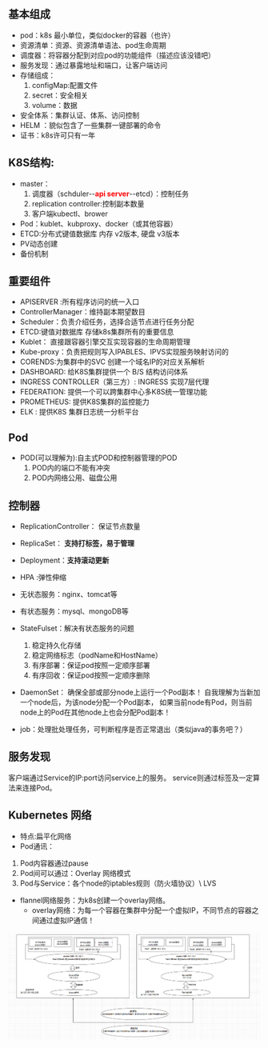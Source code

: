 基本组成
------------------------------------------
- pod：k8s 最小单位，类似docker的容器（也许）
- 资源清单：资源、资源清单语法、pod生命周期
- 调度器：将容器分配到对应pod的功能组件（描述应该没错吧）
- 服务发现：通过暴露地址和端口，让客户端访问
- 存储组成：
  1. configMap:配置文件
  2. secret：安全相关
  3. volume：数据
- 安全体系：集群认证、体系、访问控制
- HELM ：貌似包含了一些集群一键部署的命令
- 证书：k8s许可只有一年

K8S结构:
----------------------------------
- master：
  1. 调度器（schduler--<font color=red>**api server**</font>--etcd）：控制任务
  2. replication controller:控制副本数量
  3. 客户端kubectl、brower
- Pod：kublet、kubproxy、docker（或其他容器）
- ETCD:分布式键值数据库
	内存 v2版本,
	硬盘 v3版本
 - PV动态创建
 - 备份机制

重要组件
---------------------------------------

- APISERVER :所有程序访问的统一入口
- ControllerManager：维持副本期望数目
- Scheduler：负责介绍任务，选择合适节点进行任务分配
- ETCD:键值对数据库 存储k8s集群所有的重要信息
- Kublet： 直接跟容器引擎交互实现容器的生命周期管理
- Kube-proxy：负责把规则写入IPABLES、IPVS实现服务映射访问的
- CORENDS:为集群中的SVC 创建一个域名IP的对应关系解析
- DASHBOARD: 给K8S集群提供一个 B/S 结构访问体系
- INGRESS CONTROLLER（第三方）: INGRESS 实现7层代理
- FEDERATION: 提供一个可以跨集群中心多K8S统一管理功能
- PROMETHEUS: 提供K8S集群的监控能力
- ELK : 提供K8S 集群日志统一分析平台


Pod
------------------------------
- POD(可以理解为):自主式POD和控制器管理的POD
	1.  POD内的端口不能有冲突
	2.  POD内网络公用、磁盘公用

控制器
-----------------------------

- ReplicationController： 保证节点数量
- ReplicaSet： **支持打标签，易于管理**
- Deployment：**支持滚动更新**

- HPA :弹性伸缩

- 无状态服务：nginx、tomcat等
- 有状态服务：mysql、mongoDB等

- StateFulset：解决有状态服务的问题
  1. 稳定持久化存储
  2. 稳定网络标志（podName和HostName）
  3. 有序部署：保证pod按照一定顺序部署
  4. 有序回收：保证pod按照一定顺序删除
- DaemonSet： 确保全部或部分node上运行一个Pod副本！
  自我理解为当新加一个node后，为该node分配一个Pod副本，
  如果当前node有Pod，则当前node上的Pod在其他node上也会分配Pod副本！
- job：处理批处理任务，可判断程序是否正常退出（类似java的事务吧？）


服务发现
----------------------
客户端通过Service的IP:port访问service上的服务。
service则通过标签及一定算法来连接Pod。


Kubernetes 网络
-------------------------------
- 特点:扁平化网络
- Pod通讯：
1. Pod内容器通过pause
2. Pod间可以通过：Overlay 网络模式
3. Pod与Service：各个node的iptables规则（防火墙协议）\ LVS


- flannel网络服务：为k8s创建一个overlay网络。
  - overlay网络：为每一个容器在集群中分配一个虚拟IP，不同节点的容器之间通过虚拟IP通信！

![](k8s_network.png)
